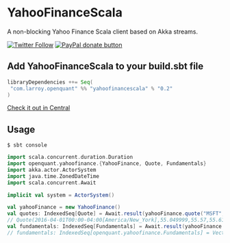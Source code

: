 # YahooFinanceScala
A non-blocking Yahoo Finance Scala client based on Akka streams.

[![Twitter Follow](https://img.shields.io/twitter/follow/openquantfin.svg?style=social)](https://twitter.com/intent/user?screen_name=openquantfin)
<span class="badge-paypal"><a
href="https://www.paypal.com/cgi-bin/webscr?cmd=_s-xclick&hosted_button_id=6SLKKT7NJUVM6"
title="Donate to this project using Paypal"><img
src="https://img.shields.io/badge/paypal-donate-yellow.svg" alt="PayPal donate button" /></a></span>


## Add YahooFinanceScala to your build.sbt file


```scala
libraryDependencies ++= Seq(
 "com.larroy.openquant" %% "yahoofinancescala" % "0.2"
)
```

[Check it out in Central](http://search.maven.org/#artifactdetails%7Ccom.larroy.openquant%7Cyahoofinancescala_2.11%7C0.2%7Cjar)

## Usage


`$ sbt console`

```scala
import scala.concurrent.duration.Duration
import openquant.yahoofinance.{YahooFinance, Quote, Fundamentals}
import akka.actor.ActorSystem
import java.time.ZonedDateTime
import scala.concurrent.Await

implicit val system = ActorSystem()

val yahooFinance = new YahooFinance()
val quotes: IndexedSeq[Quote] = Await.result(yahooFinance.quote("MSFT", ZonedDateTime.now().minusDays(5)), Duration.Inf)
// Quote(2016-04-01T00:00-04:00[America/New_York],55.049999,55.57,55.610001,54.57,24298600,55.57)
val fundamentals: IndexedSeq[Fundamentals] = Await.result(yahooFinance.fundamentals("IBM"), Duration.Inf)
// fundamentals: IndexedSeq[openquant.yahoofinance.Fundamentals] = Vector(Fundamentals(true,IBM,International Business Machines))
```

